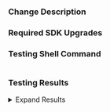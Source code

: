 ### Change Description
<!-- Use this section to describe or list, at a high level, the changes contained in the PR.  Can be in a concise format as you would see on a changelog. -->

### Required SDK Upgrades
<!-- Use this section to describe or list any dependencies, and the required version, that need upgrading in the provider prior to merge. -->

<!--
- github.com/patrickcping/pingone-go-sdk-v2 v0.5.0
- github.com/patrickcping/pingone-go-sdk-v2/agreementmanagement v0.5.0
- github.com/patrickcping/pingone-go-sdk-v2/authorize v0.5.0
- github.com/patrickcping/pingone-go-sdk-v2/credentials v0.5.0
- github.com/patrickcping/pingone-go-sdk-v2/management v0.5.0
- github.com/patrickcping/pingone-go-sdk-v2/mfa v0.5.0
- github.com/patrickcping/pingone-go-sdk-v2/risk v0.5.0
- github.com/patrickcping/pingone-go-sdk-v2/verify v0.5.0
-->

### Testing Shell Command
<!-- Use the following shell block to paste the command used when testing.  An example of a testing command could be: -->
<!-- TF_ACC=1 go test -v -timeout 240s -run ^TestAccBrandingTheme github.com/pingidentity/terraform-provider-davinci/internal/service/base -->
```shell

```

### Testing Results
<!-- Use the following shell block to paste the results from the testing command used above -->

<details>
  <summary>Expand Results</summary>

```shell

```

</details>
